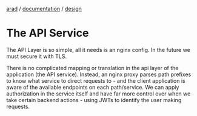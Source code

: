 [arad](../../../../) / [documentation](../) / [design](./)

# The API Service

The API Layer is so simple, all it needs is an nginx config. In the future we must secure it with TLS.

There is no complicated mapping or translation in the api layer of the application (the API service). Instead, an
nginx proxy parses path prefixes to know what service to direct requests to - and the client application is aware of
the available endpoints on each path/service. We can apply authorization in the service itself and have far more control
over when we take certain backend actions - using JWTs to identify the user making requests.
